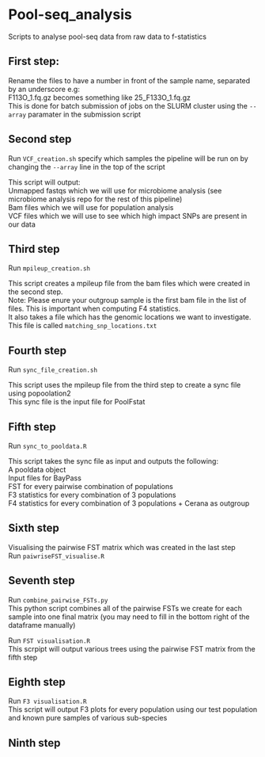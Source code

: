 # Pool-seq_analysis
Scripts to analyse pool-seq data from raw data to f-statistics


## First step:
Rename the files to have a number in front of the sample name, separated by an underscore e.g:  
F113O_1.fq.gz becomes something like 25_F133O_1.fq.gz  
This is done for batch submission of jobs on the SLURM cluster using the ```--array```  paramater in the submission script  

## Second step
Run ```VCF_creation.sh``` specify which samples the pipeline will be run on by changing the ```--array``` line in the top of the script

This script will output:  
Unmapped fastqs which we will use for microbiome analysis (see microbiome analysis repo for the rest of this pipeline)  
Bam files which we will use for population analysis  
VCF files which we will use to see which high impact SNPs are present in our data  

## Third step

Run ```mpileup_creation.sh```  
  
This script creates a mpileup file from the bam files which were created in the second step.   
Note: Please enure your outgroup sample is the first bam file in the list of files. This is important when computing F4 statistics.  
It also takes a file which has the genomic locations we want to investigate.   
This file is called ```matching_snp_locations.txt```


## Fourth step

Run ```sync_file_creation.sh```  
  
This script uses the mpileup file from the third step to create a sync file using popoolation2  
This sync file is the input file for PoolFstat  

## Fifth step

Run ```sync_to_pooldata.R```  

This script takes the sync file as input and outputs the following:  
A pooldata object  
Input files for BayPass  
FST for every pairwise combination of populations  
F3 statistics for every combination of 3 populations  
F4 statistics for every combination of 3 populations + Cerana as outgroup  

## Sixth step  
Visualising the pairwise FST matrix which was created in the last step  
Run ```paiwriseFST_visualise.R```  
  
## Seventh step
Run ```combine_pairwise_FSTs.py```  
This python script combines all of the pairwise FSTs we create for each sample into one final matrix
(you may need to fill in the bottom right of the dataframe manually)

Run ```FST visualisation.R```  
This scrpipt will output various trees using the pairwise FST matrix from the fifth step  

## Eighth step 
Run ```F3 visualisation.R```  
This script will output F3 plots for every population using our test population and known pure samples of various sub-species  

## Ninth step
```Run 
